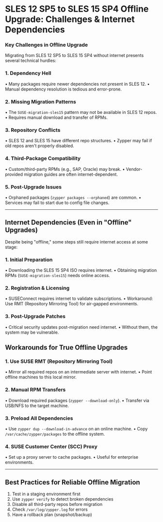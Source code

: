 # SLES 12 SP5 to SLES 15 SP4 Offline Upgrade: Challenges & Internet Dependencies
### Key Challenges in Offline Upgrade
Migrating from SLES 12 SP5 to SLES 15 SP4 without internet presents several technical hurdles:
### 1. Dependency Hell
•	Many packages require newer dependencies not present in SLES 12.
•	Manual dependency resolution is tedious and error-prone.
### 2. Missing Migration Patterns
•	The `SUSE-migration-sles15` pattern may not be available in SLES 12 repos.
•	Requires manual download and transfer of RPMs.
### 3. Repository Conflicts
•	SLES 12 and SLES 15 have different repo structures.
•	Zypper may fail if old repos aren't properly disabled.
### 4. Third-Package Compatibility
•	Custom/third-party RPMs (e.g., SAP, Oracle) may break.
•	Vendor-provided migration guides are often internet-dependent.
### 5. Post-Upgrade Issues
•	Orphaned packages (`zypper packages --orphaned`) are common.
•	Services may fail to start due to config file changes.
________________________________________
## Internet Dependencies (Even in "Offline" Upgrades)
Despite being "offline," some steps still require internet access at some stage:
### 1. Initial Preparation
•	Downloading the SLES 15 SP4 ISO requires internet.
•	Obtaining migration RPMs (`SUSE-migration-sles15`) needs online access.
### 2. Registration & Licensing
•	SUSEConnect requires internet to validate subscriptions.
•	Workaround: Use RMT (Repository Mirroring Tool) for air-gapped environments.
### 3. Post-Upgrade Patches
•	Critical security updates post-migration need internet.
•	Without them, the system may be vulnerable.

## Workarounds for True Offline Upgrades
### 1. Use SUSE RMT (Repository Mirroring Tool)
•	Mirror all required repos on an intermediate server with internet.
•	Point offline machines to this local mirror.
### 2. Manual RPM Transfers
•	Download required packages (`zypper --download-only`).
•	Transfer via USB/NFS to the target machine.
### 3. Preload All Dependencies
•	Use `zypper dup --download-in-advance` on an online machine.
•	Copy `/var/cache/zypper/packages` to the offline system.
### 4. SUSE Customer Center (SCC) Proxy
•	Set up a proxy server to cache packages.
•	Useful for enterprise environments.
________________________________________
## Best Practices for Reliable Offline Migration
1.	Test in a staging environment first
2.	Use `zypper verify` to detect broken dependencies
3.	Disable all third-party repos before migration
4.	Check `/var/log/zypper.log` for errors
5.	Have a rollback plan (snapshot/backup)

